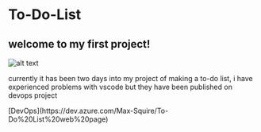 # To-Do-List
## welcome to my first project!
![alt text](https://media4.giphy.com/media/igi0dS20WxPJvroIgW/200.gif)
<p>currently it has been two days into my project of making a to-do list, i have experienced problems with vscode but they have been published on devops project</p>
[DevOps](https://dev.azure.com/Max-Squire/To-Do%20List%20web%20page)